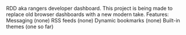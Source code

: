 RDD aka rangers developer dashboard.
This project is being made to replace old browser dashboards with a new modern take.
Features:
Messaging (none)
RSS feeds (none)
Dynamic bookmarks (none)
Built-in themes (one so far)
